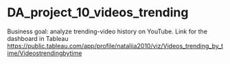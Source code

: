 # DA_project_10_videos_trending
Business goal: analyze trending-video history on YouTube. 
Link for the dashboard in Tableau https://public.tableau.com/app/profile/nataliia2010/viz/Videos_trending_by_time/Videostrendingbytime
